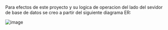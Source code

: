Para efectos de este proyecto y su logica de operacion del lado del sevidor de base de datos se creo a partir del siguiente diagrama ER:

![image](https://github.com/user-attachments/assets/8bac0186-ff5e-4720-ae4e-1735ef938d5b)
